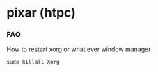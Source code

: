 # pixar (htpc)

### FAQ

How to restart xorg or what ever window manager

```shell script
sudo killall Xorg
```
